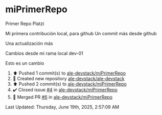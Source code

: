 # miPrimerRepo
Primer Repo Platzi

Mi primera contribución local, para github
Un commit más desde github


Una actualización más

Cambios desde mi rama local dev-01

Esto es un cambio

<!--RECENT_ACTIVITY:start-->
1. ⬆️ Pushed 1 commit(s) to [ale-devstack/miPrimerRepo](https://github.com/ale-devstack/miPrimerRepo)<br>
2. 📔 Created new repository [ale-devstack/ale-devstack](https://github.com/ale-devstack/ale-devstack)<br>
3. ⬆️ Pushed 2 commit(s) to [ale-devstack/miPrimerRepo](https://github.com/ale-devstack/miPrimerRepo)<br>
4. ✔️ Closed issue [#4](https://github.com/ale-devstack/miPrimerRepo/issues/4) in [ale-devstack/miPrimerRepo](https://github.com/ale-devstack/miPrimerRepo)<br>
5. 🎉 Merged PR [#6](https://github.com/ale-devstack/miPrimerRepo/pull/6) in [ale-devstack/miPrimerRepo](https://github.com/ale-devstack/miPrimerRepo)<br>
<!--RECENT_ACTIVITY:end-->

<!--RECENT_ACTIVITY:last_update-->
Last Updated: Thursday, June 19th, 2025, 2:57:09 AM
<!--RECENT_ACTIVITY:last_update_end-->
